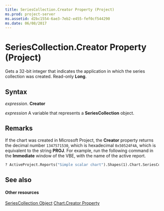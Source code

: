 ```yaml
---
title: SeriesCollection.Creator Property (Project)
ms.prod: project-server
ms.assetid: d2bc1554-6ae3-7eb2-e455-fef0cf544290
ms.date: 06/08/2017
---
```



# SeriesCollection.Creator Property (Project)
Gets a 32-bit integer that indicates the application in which the series collection was created. Read-only  **Long**.

## Syntax

 _expression_. **Creator**

 _expression_ A variable that represents a **SeriesCollection** object.


## Remarks

If the chart was created in Microsoft Project, the  **Creator** property returns the decimal number `1347571530`, which is hexadecimal  `0x50524F4A`, which is equivalent to the string  **PROJ**. For example, run the following command in the  **Immediate** window of the VBE, with the name of the active report.


```vb
? ActiveProject.Reports("Simple scalar chart").Shapes(1).Chart.SeriesCollection.Creator
```


## See also


#### Other resources


[SeriesCollection Object](Project.seriescollection.md)
[Chart.Creator Property](Project.chart.creator.md)
